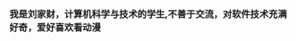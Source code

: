 ### 我是刘家财，计算机科学与技术的学生,不善于交流，对软件技术充满好奇，爱好喜欢看动漫 

<!--
**ableisno/ableisno** is a ✨ _special_ ✨ repository because its `README.md` (this file) appears on your GitHub profile.

Here are some ideas to get you started:

- 🔭 I’m currently working on ...
- 🌱 I’m currently learning ...
- 👯 I’m looking to collaborate on ...
- 🤔 I’m looking for help with ...
- 💬 Ask me about ...
- 📫 How to reach me: ...
- 😄 Pronouns: ...
- ⚡ Fun fact: ...
-->
